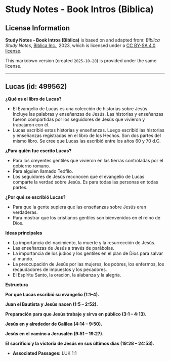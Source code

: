 # Study Notes - Book Intros (Biblica)

## License Information

**Study Notes - Book Intros (Biblica)** is based on and adapted from: _Biblica Study Notes_, [Biblica Inc.](https://www.biblica.com/), 2023, which is licensed under a [CC BY-SA 4.0 license](https://creativecommons.org/licenses/by-sa/4.0/legalcode.en).

This markdown version (created `2025-10-20`) is provided under the same license.



--------------------------------

## Lucas (id: 499562)

**¿Qué es el libro de** **Lucas?**

* El Evangelio de Lucas es una colección de historias sobre Jesús. Incluye las palabras y enseñanzas de Jesús. Las historias y enseñanzas fueron compartidas por los seguidores de Jesús que vivieron y trabajaron con él.
* Lucas escribió estas historias y enseñanzas. Luego escribió las historias y enseñanzas registradas en el libro de los Hechos. Son dos partes del mismo libro. Se cree que Lucas las escribió entre los años 60 y 70 d.C.

**¿Para quién fue escrito Lucas?**

* Para los creyentes gentiles que vivieron en las tierras controladas por el gobierno romano.
* Para alguien llamado Teófilo.
* Los seguidores de Jesús reconocen que el evangelio de Lucas comparte la verdad sobre Jesús. Es para todas las personas en todas partes.

**¿Por qué se escribió Lucas?**

* Para que la gente supiera que las enseñanzas sobre Jesús eran verdaderas.
* Para mostrar que los cristianos gentiles son bienvenidos en el reino de Dios.

**Ideas principales**

* La importancia del nacimiento, la muerte y la resurrección de Jesús.
* Las enseñanzas de Jesús a través de parábolas.
* La importancia de los judíos y los gentiles en el plan de Dios para salvar al mundo.
* La preocupación de Jesús por las mujeres, los pobres, los enfermos, los recaudadores de impuestos y los pecadores.
* El Espíritu Santo, la oración, la alabanza y la alegría.

**Estructura**

**Por qué Lucas escribió su evangelio (1:1–4\).**

**Juan el Bautista y Jesús nacen (1:5 – 2:52\).**

**Preparación para que Jesús trabaje y sirva en público (3:1 – 4:13\).**

**Jesús en y alrededor de Galilea (4:14 – 9:50\).**

**Jesús en el camino a Jerusalén (9:51 – 19:27\).**

**El sacrificio y la victoria de Jesús en sus últimos días (19:28 – 24:53\).**

* **Associated Passages:** LUK 1:1

